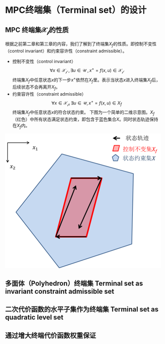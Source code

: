# MPC终端集（Terminal set）的设计
## MPC 终端集$\mathcal{X_f}$的性质
根据之前第二章和第三章的内容，我们了解到了终端集$X_f$的性质。即控制不变性（control invariant）和约束容许性（constraint admissible）。
* 控制不变性（control invariant）
    $$\forall x \in \mathcal{X_f} \ ,\exists u \in \mathcal{U}\ , x^+=f(x,u)\in \mathcal{X_f}$$
    终端集$X_f$中任意状态$x$的下一步$x^+$依然在$X_f$里。表示当状态$x$进入终端集$X_f$后，后续状态不会再离开$X_f$。
* 约束容许性（constraint admissible）
    $$\forall x \in \mathcal{X_f} ,\exists u \in \mathcal{U}, x^+=f(x,u)\in X_f$$
    终端集$X_f$中任意状态$x$的符合状态约束。
下图为一个简单的二维示意图。$X_f$（红色）中所有状态满足状态约束，即包含于蓝色集合$X$。同时状态轨迹保持在$X_f$内。

![img](figures/Lec0401.png)

## 多面体（Polyhedron）终端集 Terminal set as invariant constraint admissible set

## 二次代价函数的水平子集作为终端集 Terminal set as quadratic level set
## 通过增大终端代价函数权重保证
